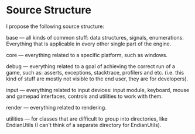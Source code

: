 # Source Structure

I propose the following source structure:

base — all kinds of common stuff: data structures, signals, enumerations. Everything that
is applicable in every other single part of the engine.

core — everything related to a specific platform, such as windows.

debug — everything related to a goal of achieving the correct run of a game, such as: asserts,
exceptions, stacktrace, profilers and etc. (i.e. this kind of stuff are mostly not visible
to the end user, they are for developers).

input — everything related to input devices: input module, keyboard, mouse and gamepad interfaces, 
controls and utilities to work with them.

render — everything related to rendering.

utilities — for classes that are difficult to group into directories, like EndianUtils
(I can't think of a separate directory for EndianUtils).
